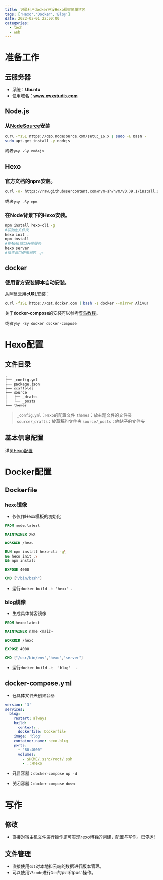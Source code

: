 ```yaml
---
title: 记录利用docker开设Hexo框架简单博客
tags: ['Hexo','Docker','Blog']
date: 2022-02-01 22:00:00
categories:
  - tech
  - web
---
```

# 准备工作
## 云服务器
- 系统：**Ubuntu**
- 使用域名：**www.xwxstudio.com**

## Node.js
### 从[NodeSource](https://github.com/nodesource/distributions#debinstall)安装

``` bash
curl -fsSL https://deb.nodesource.com/setup_16.x | sudo -E bash -
sudo apt-get install -y nodejs
```
或者`yay -Sy nodejs`

## Hexo

### 官方文档的npm安装。

``` bash
curl -o- https://raw.githubusercontent.com/nvm-sh/nvm/v0.39.1/install.sh | bash
```
或者`yay -Sy npm`

### 在Node背景下的Hexo安装。

``` bash
npm install hexo-cli -g
#初始化文件夹
hexo init .
npm install
#在4000端口开放服务
hexo server
#指定端口使用参数 -p
```
## docker
### 使用官方安装脚本自动安装。
从阿里云用**cURL**安装：

``` bash
curl -fsSL https://get.docker.com | bash -s docker --mirror Aliyun
```

关于**docker-compose**的安装可以参考[菜鸟教程](https://www.runoob.com/docker/docker-compose.html)。

或者`yay -Sy docker docker-compose`

# Hexo配置

## 文件目录
```
.
├── _config.yml
├── package.json
├── scaffolds
├── source
|   ├── _drafts
|   └── _posts
└── themes
```



> `_config.yml`：`Hexo`的配置文件
> `themes`：放主题文件的文件夹
> `source/_drafts`：放草稿的文件夹
> `source/_posts`：放帖子的文件夹



## 基本信息配置

详见[Hexo配置](https://hexo.io/zh-cn/docs/configuration)

# Docker配置

## Dockerfile

### hexo镜像

- 仅仅作Hexo模板的初始化

``` dockerfile
FROM node:latest

MAINTAINER XwX

WORKDIR /hexo

RUN npm install hexo-cli -g\
&& hexo init .\
&& npm install

EXPOSE 4000

CMD ["/bin/bash"]
```

- 运行`docker build -t 'hexo' .`

### blog镜像

- 生成具体博客镜像

``` dockerfile
FROM hexo:latest

MAINTAINER name <mail>

WORKDIR /hexo

EXPOSE 4000

CMD ["/usr/bin/env","hexo","server"]
```

- 运行`docker build -t  'blog'  . `

## docker-compose.yml

- 在具体文件夹创建容器

``` yaml
version: '3'
services:
  blog:
    restart: always
    build:
      context: .
      dockerfile: Dockerfile
    image: 'blog'
    container_name: hexo-blog
    ports:
      - "80:4000"
      volumes:
        - $HOME/.ssh:/root/.ssh
        - .:/hexo
```



- 开启容器：`docker-compose up -d`

- 关闭容器：`docker-compose down`

# 写作

## 修改

- 直接对宿主机文件进行操作即可实现hexo博客的创建，配置与写作。已停运!

## 文件管理

- 直接使用`Git`对本地和云端的数据进行版本管理。
- 可以使用`VScode`进行`Git`的pull和push操作。
